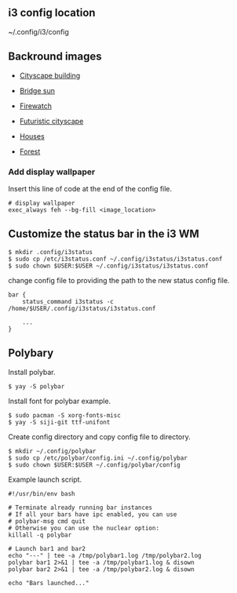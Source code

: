 ## i3 config location
~/.config/i3/config


## Backround images

- [Cityscape building](https://whvn.cc/yx76vg)

- [Bridge sun](https://whvn.cc/j59vq5)

- [Firewatch](https://whvn.cc/3z72w9)

- [Futuristic cityscape](https://whvn.cc/eyqe3k)

- [Houses](https://whvn.cc/7295o3)

- [Forest](https://whvn.cc/dgpy2m)

### Add display wallpaper
Insert this line of code at the end of the config file.
```shell
# display wallpaper
exec_always feh --bg-fill <image_location>
```

## Customize the status bar in the i3 WM

```shell
$ mkdir .config/i3status
$ sudo cp /etc/i3status.conf ~/.config/i3status/i3status.conf
$ sudo chown $USER:$USER ~/.config/i3status/i3status.conf
```

change config file to providing the path to the new status config file.

```shell
bar {
    status_command i3status -c /home/$USER/.config/i3status/i3status.conf
    
    ...
}
```

## Polybary

Install polybar.
```shell
$ yay -S polybar
```

Install font for polybar example.
```shell
$ sudo pacman -S xorg-fonts-misc
$ yay -S siji-git ttf-unifont
```

Create config directory and copy config  file to directory.
```shell
$ mkdir ~/.config/polybar
$ sudo cp /etc/polybar/config.ini ~/.config/polybar
$ sudo chown $USER:$USER ~/.config/polybar/config 
```

Example launch script.
```shell
#!/usr/bin/env bash

# Terminate already running bar instances
# If all your bars have ipc enabled, you can use 
# polybar-msg cmd quit
# Otherwise you can use the nuclear option:
killall -q polybar

# Launch bar1 and bar2
echo "---" | tee -a /tmp/polybar1.log /tmp/polybar2.log
polybar bar1 2>&1 | tee -a /tmp/polybar1.log & disown
polybar bar2 2>&1 | tee -a /tmp/polybar2.log & disown

echo "Bars launched..."
```